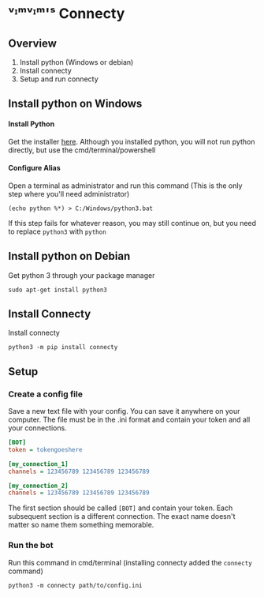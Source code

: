 
# ᵛᶦᵐᵛᶦᵐ'ˢ Connecty
## Overview
1. Install python (Windows or debian)
2. Install connecty
3. Setup and run connecty
## Install python on Windows
#### Install Python
Get the installer [here](https://www.python.org/downloads/).
Although you installed python, you will not run python directly, but use the cmd/terminal/powershell

#### Configure Alias
Open a terminal as administrator and run this command (This is the only step where you'll need administrator)
```
(echo python %*) > C:/Windows/python3.bat
```
If this step fails for whatever reason, you may still continue on, but you need to replace `python3` with `python`
## Install python on Debian
Get python 3 through your package manager
```
sudo apt-get install python3
```
## Install Connecty
Install connecty
```
python3 -m pip install connecty
```

## Setup
### Create a config file
Save a new text file with your config. You can save it anywhere on your computer.
The file must be in the .ini format and contain your token and all your connections.
 ```ini
[BOT]
token = tokengoeshere

[my_connection_1]
channels = 123456789 123456789 123456789

[my_connection_2]
channels = 123456789 123456789 123456789
```
The first section should be called `[BOT]` and contain your token.
Each subsequent section is a different connection.
The exact name doesn't matter so name them something memorable.

### Run the bot
Run this command in cmd/terminal (installing connecty added the `connecty` command)
 ```
python3 -m connecty path/to/config.ini
 ```

